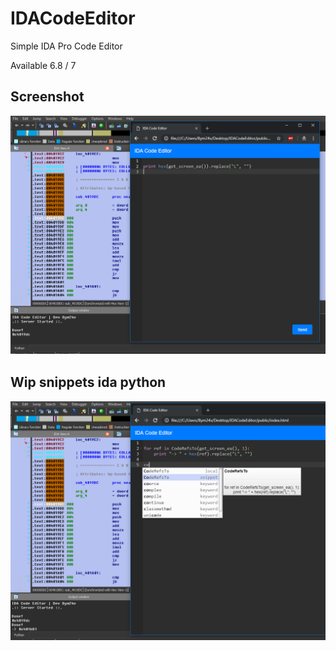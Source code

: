 # IDACodeEditor
Simple IDA Pro Code Editor

Available 6.8 / 7

## Screenshot
![alt tag](https://github.com/Bym24v/IDACodeEditor/blob/master/caps/IDACodeEditor.png)


## Wip snippets ida python 
![alt tag](https://github.com/Bym24v/IDACodeEditor/blob/master/caps/IDACodeEditor2.png)
